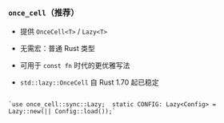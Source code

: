 

###  `once_cell`（推荐）

- 提供 `OnceCell<T>` / `Lazy<T>`
    
- 无需宏：普通 Rust 类型
    
- 可用于 `const fn` 时代的更优雅写法
    
- `std::lazy::OnceCell` 自 Rust 1.70 起已稳定
    

```

`use once_cell::sync::Lazy;  static CONFIG: Lazy<Config> = Lazy::new(|| Config::load());`
```